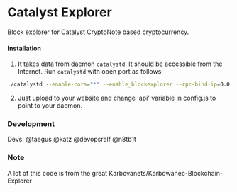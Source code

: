 # Catalyst Explorer
Block explorer for Catalyst CryptoNote based cryptocurrency.

#### Installation

1) It takes data from daemon `catalystd`. It should be accessible from the Internet. Run `catalystd` with open port as follows:
```bash
./catalystd --enable-cors="*" --enable_blockexplorer --rpc-bind-ip=0.0.0.0 
```
2) Just upload to your website and change 'api' variable in config.js to point to your daemon.

### Development
Devs: @taegus @katz @devopsralf @n8tb1t

### Note
A lot of this code is from the great Karbovanets/Karbowanec-Blockchain-Explorer

